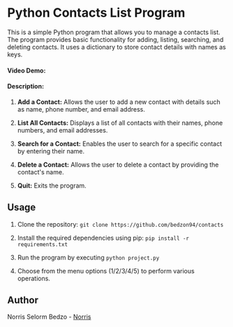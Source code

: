 # Python Contacts List Program

This is a simple Python program that allows you to manage a contacts list. The program provides basic functionality for adding, listing, searching, and deleting contacts. It uses a dictionary to store contact details with names as keys.

#### Video Demo:  <TODO>

####


#### Description:

1. **Add a Contact:** Allows the user to add a new contact with details such as name, phone number, and email address.

2. **List All Contacts:** Displays a list of all contacts with their names, phone numbers, and email addresses.

3. **Search for a Contact:** Enables the user to search for a specific contact by entering their name.

4. **Delete a Contact:** Allows the user to delete a contact by providing the contact's name.

5. **Quit:** Exits the program.



## Usage

1. Clone the repository: ``` git clone https://github.com/bedzon94/contacts ```

2. Install the required dependencies using pip: ``` pip install -r requirements.txt ```

3. Run the program by executing ``` python project.py ```

4. Choose from the menu options (1/2/3/4/5) to perform various operations.



## Author
 Norris Selorm Bedzo - [Norris](https://github.com/bedzon94)


